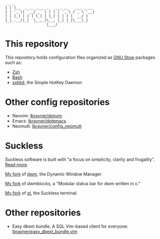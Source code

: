 ~~~
 _ _
| | |__  _ __ __ _ _   _ _ __   ___ _ __
| | '_ \| '__/ _` | | | | '_ \ / _ \ '__|
| | |_) | | | (_| | |_| | | | |  __/ |
|_|_.__/|_|  \__,_|\__, |_| |_|\___|_|
                   |___/
~~~

# This repository

This repository holds configuration files organized as [GNU
Stow](https://www.gnu.org/software/stow/) packages such as:

- [Zsh](zsh)
- [Bash](bash)
- [sxhkd](sxhkd), the Simple HotKey Daemon

# Other config repositories

- Neovim: [lbrayner/dotvim](https://github.com/lbrayner/dotvim)
- Emacs: [lbrayner/dotemacs](https://github.com/lbrayner/dotemacs)
- Neomutt: [lbrayner/config_neomutt](https://github.com/lbrayner/config_neomutt)

# Suckless

Suckless software is built with "a focus on simplicity, clarity and frugality".
[Read more](https://suckless.org/philosophy/).

[My fork](https://github.com/lbrayner/dwm/tree/lbrayner) of
[dwm](https://dwm.suckless.org/), the Dynamic Window Manager.

[My fork](https://github.com/lbrayner/dwmblocks/tree/lbrayner) of dwmblocks, a
"Modular status bar for dwm written in c."

[My fork](https://github.com/lbrayner/st/tree/lbrayner) of
[st](https://st.suckless.org/), the Suckless terminal.

# Other repositories

- Easy dbext bundle, A SQL Vim-based client for everyone:
  [lbrayner/easy_dbext_bundle.vim](https://github.com/lbrayner/easy_dbext_bundle.vim)
